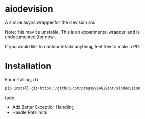 # aiodevision
A simple async wrapper for the idevision api.

Note: this may be unstable. This is an experimental wrapper, and is undocumented (for now).

If you would like to contribute/add anything, feel free to make a PR.

# Installation
For installing, do
```py
pip install git+https://github.com/proguy914629bot/aiodevision
```


todo:
- Add Better Exception Handling
- Handle Ratelimits
